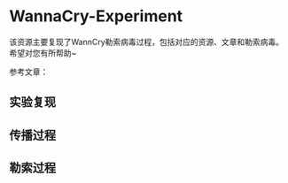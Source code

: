 # WannaCry-Experiment
该资源主要复现了WannCry勒索病毒过程，包括对应的资源、文章和勒索病毒。希望对您有所帮助~

参考文章：

## 实验复现

## 传播过程

## 勒索过程
